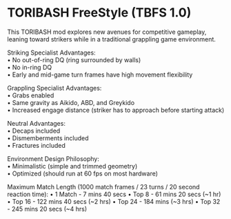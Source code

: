 # TORIBASH FreeStyle (TBFS 1.0)
This TORIBASH mod explores new avenues for competitive gameplay, leaning toward strikers while in a traditional grappling game environment.

Striking Specialist Advantages:<br>
    • No out-of-ring DQ (ring surrounded by walls)<br>
    • No in-ring DQ<br>
    • Early and mid-game turn frames have high movement flexibility<br>

Grappling Specialist Advantages:<br>
    • Grabs enabled<br>
    • Same gravity as Aikido, ABD, and Greykido<br>
    • Increased engage distance (striker has to approach before starting attack)<br>
    
Neutral Advantages:<br>
    • Decaps included<br>
    • Dismemberments included<br>
    • Fractures included<br>

Environment Design Philosophy:<br>
    • Minimalistic (simple and trimmed geometry)<br>
    • Optimized (should run at 60 fps on most hardware)

Maximum Match Length (1000 match frames / 23 turns / 20 second reaction time):
    • 1 Match - 7 mins 40 secs
    • Top 8 - 61 mins 20 secs (~1 hr)
    • Top 16 - 122 mins 40 secs (~2 hrs)
    • Top 24 - 184 mins (~3 hrs)
    • Top 32 - 245 mins 20 secs (~4 hrs)


